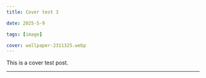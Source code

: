 ```yaml
---
title: Cover test 3

date: 2025-5-9

tags: [image]

cover: wallpaper-2311325.webp
---
```

This is a cover test post.

---
